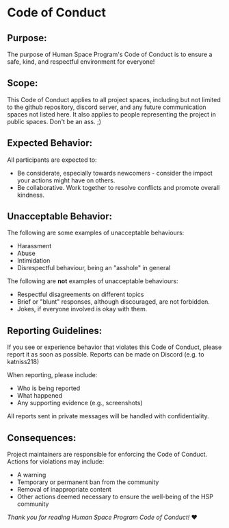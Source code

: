 # Code of Conduct

## Purpose:

The purpose of Human Space Program's Code of Conduct is to ensure a safe, kind, and respectful environment for everyone!

## Scope:

This Code of Conduct applies to all project spaces, including but not limited to the github repository, discord server, and any future communication spaces not listed here.
It also applies to people representing the project in public spaces. Don't be an ass. ;)

## Expected Behavior:

All participants are expected to:

- Be considerate, especially towards newcomers - consider the impact your actions might have on others.
- Be collaborative. Work together to resolve conflicts and promote overall kindness.

## Unacceptable Behavior:

The following are some examples of unacceptable behaviours:

- Harassment
- Abuse
- Intimidation
- Disrespectful behaviour, being an "asshole" in general

The following are **not** examples of unacceptable behaviours:

- Respectful disagreements on different topics
- Brief or "blunt" responses, although discouraged, are not forbidden.
- Jokes, if everyone involved is okay with them.

## Reporting Guidelines:

If you see or experience behavior that violates this Code of Conduct, please report it as soon as possible. Reports can be made on Discord (e.g. to katniss218)

When reporting, please include:

- Who is being reported
- What happened
- Any supporting evidence (e.g., screenshots)

All reports sent in private messages will be handled with confidentiality.

## Consequences:

Project maintainers are responsible for enforcing the Code of Conduct. Actions for violations may include:

- A warning
- Temporary or permanent ban from the community
- Removal of inappropriate content
- Other actions deemed necessary to ensure the well-being of the HSP community


*Thank you for reading Human Space Program Code of Conduct!* :heart: